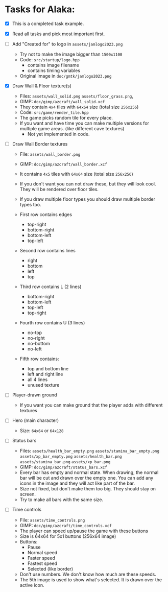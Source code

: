 # Tasks for Alaka:

- [x] This is a completed task example.

- [x] Read all tasks and pick most important first.

- [ ] Add "Created for" to logo in `assets/jamlogo2023.png`
    - Try not to make the image bigger than `1500x1100`
    - Code: `src/startup/logo.hpp`
        - contains image filename
        - contains timing variables
    - Original image in `doc/gmtk/jamlogo2023.png`

- [x] Draw Wall & Floor texture(s)
    - Files: `assets/wall_solid.png` `assets/floor_grass.png`,
    - GIMP: `doc/gimp/azcraft/wall_solid.xcf`
    - They contain `4x4` tiles with `64x64` size (total size `256x256`)
    - Code: `src/game/render_tile.hpp`
    - The game picks random tile for every place.
    - If you want and have time you can make multiple versions for multiple game areas. (like different cave textures)
        - Not yet implemented in code.

- [ ] Draw Wall Border textures
    - File: `assets/wall_border.png`
    - GIMP: `doc/gimp/azcraft/wall_border.xcf`
    - It contains `4x5` tiles with `64x64` size (total size `256x256`)
    - If you don't want you can not draw these, but they will look cool.
        They will be rendered over floor tiles.
    - If you draw multiple floor types you should draw multiple border types too.

    - First row contains edges
        - top-right
        - bottom-right
        - bottom-left
        - top-left
    - Second row contains lines
        - right
        - bottom
        - left
        - top
    - Third row contains L (2 lines)
        - bottom-right
        - bottom-left
        - top-left
        - top-right
    - Fourth row contains U (3 lines)
        - no-top
        - no-right
        - no-bottom
        - no-left
    - Fifth row contains:
        - top and bottom line
        - left and right line
        - all 4 lines
        - unused texture

- [ ] Player-drawn ground
    - If you want you can make ground that the player adds with different textures

- [ ] Hero (main character)
    - Size: `64x64` or `64x128`

- [ ] Status bars
    - Files: `assets/health_bar_empty.png` `assets/stamina_bar_empty.png` `assets/xp_bar_empty.png` `assets/health_bar.png` `assets/stamina_bar.png` `assets/xp_bar.png`
    - GIMP: `doc/gimp/azcraft/status_bars.xcf`
    - Every bar has empty and normal state.
        When drawing, the normal bar will be cut and drawn over the empty one.
        You can add any icons in the image and they will act like part of the bar.
    - Size not fixed, but don't make them too big. They should stay on screen.
    - Try to make all bars with the same size.

- [ ] Time controls
    - File: `assets/time_controls.png`
    - GIMP: `doc/gimp/azcraft/time_controls.xcf`
    - The player can speed up/pause the game with these buttons
    - Size is 64x64 for 5x1 buttons (256x64 image)
    - Buttons:
        - Pause
        - Normal speed
        - Faster speed
        - Fastest speed
        - Selected (like border)
    - Don't use numbers. We don't know how much are these speeds.
    - The 5th image is used to show what's selected.
        It is drawn over the active icon.


